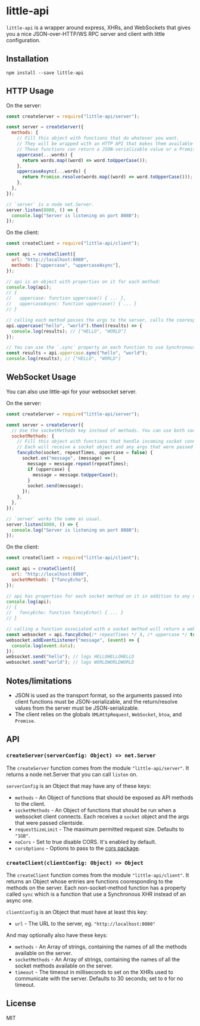 # little-api

`little-api` is a wrapper around express, XHRs, and WebSockets that gives you a nice JSON-over-HTTP/WS RPC server and client with little configuration.

## Installation

```
npm install --save little-api
```

## HTTP Usage

On the server:

```js
const createServer = require("little-api/server");

const server = createServer({
  methods: {
    // Fill this object with functions that do whatever you want.
    // They will be wrapped with an HTTP API that makes them available to clients.
    // These functions can return a JSON-serializable value or a Promise that resolves to one.
    uppercase(...words) {
      return words.map((word) => word.toUpperCase());
    },
    uppercaseAsync(...words) {
      return Promise.resolve(words.map((word) => word.toUpperCase()));
    },
  },
});

// `server` is a node net.Server.
server.listen(8080, () => {
  console.log("Server is listening on port 8080");
});
```

On the client:

```js
const createClient = require("little-api/client");

const api = createClient({
  url: "http://localhost:8080",
  methods: ["uppercase", "uppercaseAsync"],
});

// api is an object with properties on it for each method:
console.log(api);
// {
//   uppercase: function uppercase() { ... },
//   uppercaseAsync: function uppercase() { ... }
// }

// calling each method passes the args to the server, calls the cooresponding method serverside, and returns a Promise with the result:
api.uppercase("hello", "world").then((results) => {
  console.log(results); // ["HELLO", "WORLD"]
});

// You can use the `.sync` property on each function to use Synchronous XHRs:
const results = api.uppercase.sync("hello", "world");
console.log(results); // ["HELLO", "WORLD"]
```

## WebSocket Usage

You can also use little-api for your websocket server.

On the server:

```js
const createServer = require("little-api/server");

const server = createServer({
  // Use the socketMethods key instead of methods. You can use both socketMethods and methods together if you want to.
  socketMethods: {
    // Fill this object with functions that handle incoming socket connections.
    // Each will receive a socket object and any args that were passed to the function clientside.
    fancyEcho(socket, repeatTimes, uppercase = false) {
      socket.on("message", (message) => {
        message = message.repeat(repeatTimes);
        if (uppercase) {
          message = message.toUpperCase();
        }
        socket.send(message);
      });
    },
  },
});

// `server` works the same as usual.
server.listen(8080, () => {
  console.log("Server is listening on port 8080");
});
```

On the client:

```js
const createClient = require("little-api/client");

const api = createClient({
  url: "http://localhost:8080",
  socketMethods: ["fancyEcho"],
});

// api has properties for each socket method on it in addition to any normal methods you specify:
console.log(api);
// {
//   fancyEcho: function fancyEcho() { ... }
// }

// calling a function associated with a socket method will return a websocket instance:
const websocket = api.fancyEcho(/* repeatTimes */ 3, /* uppercase */ true);
websocket.addEventListener("message", (event) => {
  console.log(event.data);
});
websocket.send("hello"); // logs HELLOHELLOHELLO
websocket.send("world"); // logs WORLDWORLDWORLD
```

## Notes/limitations

- JSON is used as the transport format, so the arguments passed into client functions must be JSON-serializable, and the return/resolve values from the server must be JSON-serializable.
- The client relies on the globals `XMLHttpRequest`, `WebSocket`, `btoa`, and `Promise`.

## API

### `createServer(serverConfig: Object) => net.Server`

The `createServer` function comes from the module `"little-api/server"`. It returns a node net.Server that you can call `listen` on.

`serverConfig` is an Object that may have any of these keys:

- `methods` - An Object of functions that should be exposed as API methods to the client.
- `socketMethods` - An Object of functions that should be run when a websocket client connects. Each receives a `socket` object and the args that were passed clientside.
- `requestSizeLimit` - The maximum permitted request size. Defaults to `"1GB"`.
- `noCors` - Set to true disable CORS. It's enabled by default.
- `corsOptions` - Options to pass to the [cors package](https://www.npmjs.com/package/cors).

### `createClient(clientConfig: Object) => Object`

The `createClient` function comes from the module `"little-api/client"`. It returns an Object whose entries are functions cooresponding to the methods on the server. Each non-socket-method function has a property called `sync` which is a function that use a Synchronous XHR instead of an async one.

`clientConfig` is an Object that must have at least this key:

- `url` - The URL to the server, eg. `"http://localhost:8080"`

And may optionally also have these keys:

- `methods` - An Array of strings, containing the names of all the methods available on the server.
- `socketMethods` - An Array of strings, containing the names of all the socket methods available on the server.
- `timeout` - The timeout in milliseconds to set on the XHRs used to communicate with the server. Defaults to 30 seconds; set to `0` for no timeout.

## License

MIT
